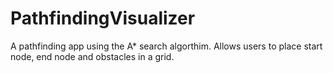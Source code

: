 # PathfindingVisualizer
A pathfinding app using the A* search algorthim. Allows users to place start node, end node and obstacles in a grid.
